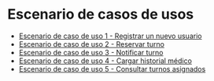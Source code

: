 # Escenario de casos de usos

- [Escenario de caso de uso 1 - Registrar un nuevo usuario](escenariosCasosdeUso/escenario_Caso1.md)
- [Escenario de caso de uso 2 - Reservar turno]()
- [Escenario de caso de uso 3 - Notificar turno]()
- [Escenario de caso de uso 4 - Cargar historial médico]()
- [Escenario de caso de uso 5 - Consultar turnos asignados]()
